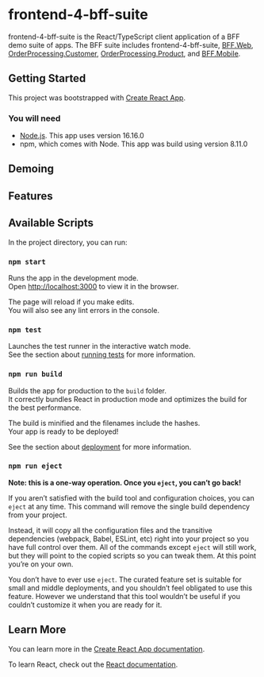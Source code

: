 # frontend-4-bff-suite
frontend-4-bff-suite is the React/TypeScript client application of a BFF demo suite of apps. The BFF suite includes frontend-4-bff-suite, [BFF.Web](https://github.com/Sara-Jade/BFF.Web), [OrderProcessing.Customer](https://github.com/Sara-Jade/OrderProcessing.Customer), [OrderProcessing.Product](https://github.com/Sara-Jade/OrderProcessing.Product), and [BFF.Mobile](https://github.com/Sara-Jade/BFF.Mobile).

## Getting Started

This project was bootstrapped with [Create React App](https://github.com/facebook/create-react-app).

### You will need
- [Node.js](nodejs.org/). This app uses version 16.16.0
- npm, which comes with Node. This app was build using version 8.11.0

## Demoing

## Features

## Available Scripts

In the project directory, you can run:

### `npm start`

Runs the app in the development mode.\
Open [http://localhost:3000](http://localhost:3000) to view it in the browser.

The page will reload if you make edits.\
You will also see any lint errors in the console.

### `npm test`

Launches the test runner in the interactive watch mode.\
See the section about [running tests](https://facebook.github.io/create-react-app/docs/running-tests) for more information.

### `npm run build`

Builds the app for production to the `build` folder.\
It correctly bundles React in production mode and optimizes the build for the best performance.

The build is minified and the filenames include the hashes.\
Your app is ready to be deployed!

See the section about [deployment](https://facebook.github.io/create-react-app/docs/deployment) for more information.

### `npm run eject`

**Note: this is a one-way operation. Once you `eject`, you can’t go back!**

If you aren’t satisfied with the build tool and configuration choices, you can `eject` at any time. This command will remove the single build dependency from your project.

Instead, it will copy all the configuration files and the transitive dependencies (webpack, Babel, ESLint, etc) right into your project so you have full control over them. All of the commands except `eject` will still work, but they will point to the copied scripts so you can tweak them. At this point you’re on your own.

You don’t have to ever use `eject`. The curated feature set is suitable for small and middle deployments, and you shouldn’t feel obligated to use this feature. However we understand that this tool wouldn’t be useful if you couldn’t customize it when you are ready for it.

## Learn More

You can learn more in the [Create React App documentation](https://facebook.github.io/create-react-app/docs/getting-started).

To learn React, check out the [React documentation](https://reactjs.org/).
